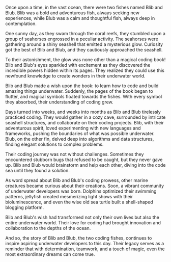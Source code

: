 Once upon a time, in the vast ocean, there were two fishes named Blib and Blub.
Blib was a bold and adventurous fish, always seeking new experiences, while Blub
was a calm and thoughtful fish, always deep in contemplation.

One sunny day, as they swam through the coral reefs, they stumbled upon a group
of seahorses engrossed in a peculiar activity. The seahorses were gathering
around a shiny seashell that emitted a mysterious glow. Curiosity got the best
of Blib and Blub, and they cautiously approached the seashell.

To their astonishment, the glow was none other than a magical coding book! Blib
and Blub's eyes sparkled with excitement as they discovered the incredible
powers hidden within its pages. They realized they could use this newfound
knowledge to create wonders in their underwater world.

Blib and Blub made a wish upon the book: to learn how to code and build amazing
things underwater. Suddenly, the pages of the book began to flutter, and magical
symbols floated towards the fishes. With every symbol they absorbed, their
understanding of coding grew.

Days turned into weeks, and weeks into months as Blib and Blub tirelessly
practiced coding. They would gather in a cozy cave, surrounded by intricate
seashell structures, and collaborate on their coding projects. Blib, with their
adventurous spirit, loved experimenting with new languages and frameworks,
pushing the boundaries of what was possible underwater. Blub, on the other fin,
delved deep into algorithms and data structures, finding elegant solutions to
complex problems.

Their coding journey was not without challenges. Sometimes they encountered
stubborn bugs that refused to be caught, but they never gave up. Blib and Blub
would brainstorm and help each other, diving into the code sea until they found
a solution.

As word spread about Blib and Blub's coding prowess, other marine creatures
became curious about their creations. Soon, a vibrant community of underwater
developers was born. Dolphins optimized their swimming patterns, jellyfish
created mesmerizing light shows with their bioluminescence, and even the wise
old sea turtle built a shell-shaped blogging platform.

Blib and Blub's wish had transformed not only their own lives but also the
entire underwater world. Their love for coding had brought innovation and
collaboration to the depths of the ocean.

And so, the story of Blib and Blub, the two coding fishes, continues to inspire
aspiring underwater developers to this day. Their legacy serves as a reminder
that with determination, teamwork, and a touch of magic, even the most
extraordinary dreams can come true.

<!--
**RoeHH/roehh** is a ✨ _special_ ✨ repository because its `README.md` (this file) appears on your GitHub profile.

Here are some ideas to get you started:

- 🔭 I’m currently working on ...
- 🌱 I’m currently learning ...
- 👯 I’m looking to collaborate on ...
- 🤔 I’m looking for help with ...
- 💬 Ask me about ...
- 📫 How to reach me: ...
- 😄 Pronouns: ...
- ⚡ Fun fact: ...
-->
